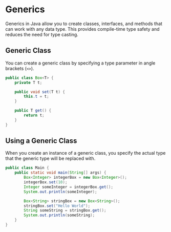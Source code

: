 # Generics

Generics in Java allow you to create classes, interfaces, and methods that can work with any data type. This provides compile-time type safety and reduces the need for type casting.

## Generic Class

You can create a generic class by specifying a type parameter in angle brackets (`<>`).

```java
public class Box<T> {
    private T t;

    public void set(T t) {
        this.t = t;
    }

    public T get() {
        return t;
    }
}
```

## Using a Generic Class

When you create an instance of a generic class, you specify the actual type that the generic type will be replaced with.

```java
public class Main {
    public static void main(String[] args) {
        Box<Integer> integerBox = new Box<Integer>();
        integerBox.set(10);
        Integer someInteger = integerBox.get();
        System.out.println(someInteger);

        Box<String> stringBox = new Box<String>();
        stringBox.set("Hello World");
        String someString = stringBox.get();
        System.out.println(someString);
    }
}
```
